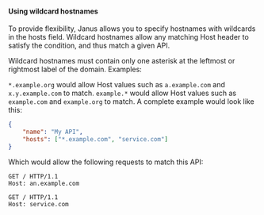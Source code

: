 #### Using wildcard hostnames

To provide flexibility, Janus allows you to specify hostnames with wildcards in the hosts field. Wildcard hostnames allow any matching Host header to satisfy the condition, and thus match a given API.

Wildcard hostnames must contain only one asterisk at the leftmost or rightmost label of the domain. Examples:

`*.example.org` would allow Host values such as `a.example.com` and `x.y.example.com` to match.
`example.*` would allow Host values such as `example.com` and `example.org` to match.
A complete example would look like this:

```json
{
    "name": "My API",
    "hosts": ["*.example.com", "service.com"]
}
```

Which would allow the following requests to match this API:

```http
GET / HTTP/1.1
Host: an.example.com
```

```http
GET / HTTP/1.1
Host: service.com
```
